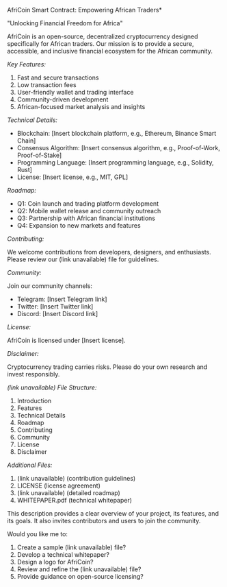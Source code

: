 
AfriCoin Smart Contract: Empowering African Traders*

"Unlocking Financial Freedom for Africa"

AfriCoin is an open-source, decentralized cryptocurrency designed specifically for African traders. Our mission is to provide a secure, accessible, and inclusive financial ecosystem for the African community.

*Key Features:*

1. Fast and secure transactions
2. Low transaction fees
3. User-friendly wallet and trading interface
4. Community-driven development
5. African-focused market analysis and insights

*Technical Details:*

- Blockchain: [Insert blockchain platform, e.g., Ethereum, Binance Smart Chain]
- Consensus Algorithm: [Insert consensus algorithm, e.g., Proof-of-Work, Proof-of-Stake]
- Programming Language: [Insert programming language, e.g., Solidity, Rust]
- License: [Insert license, e.g., MIT, GPL]

*Roadmap:*

- Q1: Coin launch and trading platform development
- Q2: Mobile wallet release and community outreach
- Q3: Partnership with African financial institutions
- Q4: Expansion to new markets and features

*Contributing:*

We welcome contributions from developers, designers, and enthusiasts. Please review our (link unavailable) file for guidelines.

*Community:*

Join our community channels:

- Telegram: [Insert Telegram link]
- Twitter: [Insert Twitter link]
- Discord: [Insert Discord link]

*License:*

AfriCoin is licensed under [Insert license].

*Disclaimer:*

Cryptocurrency trading carries risks. Please do your own research and invest responsibly.

*(link unavailable) File Structure:*

1. Introduction
2. Features
3. Technical Details
4. Roadmap
5. Contributing
6. Community
7. License
8. Disclaimer

*Additional Files:*

1. (link unavailable) (contribution guidelines)
2. LICENSE (license agreement)
3. (link unavailable) (detailed roadmap)
4. WHITEPAPER.pdf (technical whitepaper)

This description provides a clear overview of your project, its features, and its goals. It also invites contributors and users to join the community.

Would you like me to:

1. Create a sample (link unavailable) file?
2. Develop a technical whitepaper?
3. Design a logo for AfriCoin?
4. Review and refine the (link unavailable) file?
5. Provide guidance on open-source licensing?